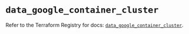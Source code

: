 # `data_google_container_cluster`

Refer to the Terraform Registry for docs: [`data_google_container_cluster`](https://registry.terraform.io/providers/hashicorp/google/6.49.3/docs/data-sources/container_cluster).
